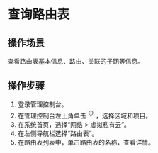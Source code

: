 # 查询路由表<a name="vpc_route01_0009"></a>

## 操作场景<a name="zh-cn_topic_0212076964_section195488111485"></a>

查看路由表基本信息、路由、关联的子网等信息。

## 操作步骤<a name="zh-cn_topic_0212076964_section1954810111487"></a>

1.  登录管理控制台。
2.  在管理控制台左上角单击![](figures/icon-region.png)，选择区域和项目。
3.  在系统首页，选择“网络 \> 虚拟私有云”。
4.  在左侧导航栏选择“路由表”。
5.  在路由表列表中，单击路由表的名称，查看详情。

